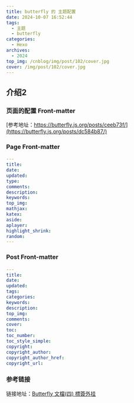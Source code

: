 ```yaml
---
title: butterfly 的 主题配置
date: 2024-10-07 16:52:44
tags:
  - 主题
  - butterfly
categories:
  - Hexo
archives:
  - 2024
top_img: /cnblog/img/post/102/cover.jpg  
cover: /img/post/102/cover.jpg
---
```



## 介绍2

### 页面的配置 Front-matter

[参考地址：https://butterfly.js.org/posts/ceeb73f/](https://butterfly.js.org/posts/dc584b87/)

### Page Front-matter
```yaml
---
title:
date:
updated:
type:
comments:
description:
keywords:
top_img:
mathjax:
katex:
aside:
aplayer:
highlight_shrink:
random:
---
```

### Post Front-matter

```yaml
---
title:
date:
updated:
tags:
categories:
keywords:
description:
top_img:
comments:
cover:
toc:
toc_number:
toc_style_simple:
copyright:
copyright_author:
copyright_author_href:
copyright_url:
```


### 参考链接

链接地址：[Butterfly 文檔(四) 標簽外挂](https://butterfly.js.org/posts/ceeb73f/)